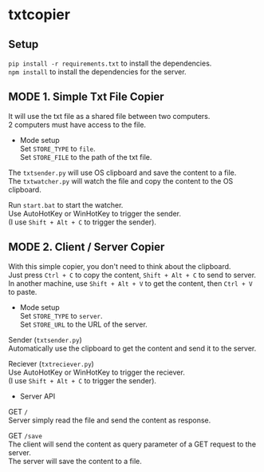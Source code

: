 
txtcopier
=========


Setup
-----

`pip install -r requirements.txt` to install the dependencies.  
`npm install` to install the dependencies for the server.  


MODE 1. Simple Txt File Copier
------------------------------

It will use the txt file as a shared file between two computers.  
2 computers must have access to the file.  

* Mode setup  
Set `STORE_TYPE` to `file`.  
Set `STORE_FILE` to the path of the txt file.  

The `txtsender.py` will use OS clipboard and save the content to a file.  
The `txtwatcher.py` will watch the file and copy the content to the OS clipboard.  

Run `start.bat` to start the watcher.  
Use AutoHotKey or WinHotKey to trigger the sender.  
(I use `Shift + Alt + C` to trigger the sender).  


MODE 2. Client / Server Copier
------------------------------

With this simple copier, you don't need to think about the clipboard.  
Just press `Ctrl + C` to copy the content, `Shift + Alt + C` to send to server.  
In another machine, use `Shift + Alt + V` to get the content, then `Ctrl + V` to paste.  

* Mode setup  
Set `STORE_TYPE` to `server`.  
Set `STORE_URL` to the URL of the server.  

Sender (`txtsender.py`)  
Automatically use the clipboard to get the content and send it to the server.  

Reciever (`txtreciever.py`)  
Use AutoHotKey or WinHotKey to trigger the reciever.  
(I use `Shift + Alt + C` to trigger the sender).  

* Server API  

GET `/`  
Server simply read the file and send the content as response.  

GET `/save`  
The client will send the content as query parameter of a GET request to the server.  
The server will save the content to a file.
